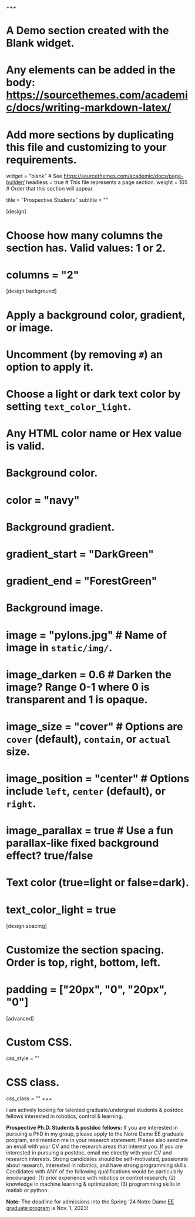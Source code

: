 +++
# A Demo section created with the Blank widget.
# Any elements can be added in the body: https://sourcethemes.com/academic/docs/writing-markdown-latex/
# Add more sections by duplicating this file and customizing to your requirements.

widget = "blank"  # See https://sourcethemes.com/academic/docs/page-builder/
headless = true  # This file represents a page section.
weight = 105  # Order that this section will appear.


title = "Prospective Students"
subtitle = ""


[design]
  # Choose how many columns the section has. Valid values: 1 or 2.
  # columns = "2"

[design.background]
  # Apply a background color, gradient, or image.
  #   Uncomment (by removing `#`) an option to apply it.
  #   Choose a light or dark text color by setting `text_color_light`.
  #   Any HTML color name or Hex value is valid.

  # Background color.
  # color = "navy"
  
  # Background gradient.
  # gradient_start = "DarkGreen"
  # gradient_end = "ForestGreen"
  
  # Background image.
  # image = "pylons.jpg"  # Name of image in `static/img/`.
  # image_darken = 0.6  # Darken the image? Range 0-1 where 0 is transparent and 1 is opaque.
  # image_size = "cover"  #  Options are `cover` (default), `contain`, or `actual` size.
  # image_position = "center"  # Options include `left`, `center` (default), or `right`.
  # image_parallax = true  # Use a fun parallax-like fixed background effect? true/false
  
  # Text color (true=light or false=dark).
  # text_color_light = true

[design.spacing]
  # Customize the section spacing. Order is top, right, bottom, left.
  # padding = ["20px", "0", "20px", "0"]

[advanced]
 # Custom CSS. 
 css_style = ""
 
 # CSS class.
 css_class = ""
+++

I am actively looking for talented graduate/undergrad students & postdoc fellows interested in robotics, control & learning.

**Prospective Ph.D. Students & postdoc fellows:** If you are interested in pursuing a PhD in my group, please apply to the Notre Dame EE graduate program, and mention me in your research statement. Please also send me an email with your CV and the research areas that interest you. If you are interested in pursuing a postdoc, email me directly with your CV and research interests. Strong candidates should be self-motivated, passionate about research, interested in robotics, and have strong programming skills. Candidates with ANY of the following qualifications would be particularly encouraged: (1) prior experience with robotics or control research; (2) knowledge in machine learning & optimization; (3) programming skills in matlab or python. 


**Note:** The deadline for admissions into the Spring ’24 Notre Dame [EE graduate program](https://graduateschool.nd.edu/degree-programs/?id=program-78404) is Nov. 1, 2023!

